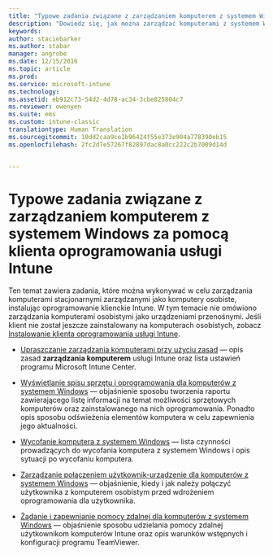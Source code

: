 ```yaml
---
title: "Typowe zadania związane z zarządzaniem komputerem z systemem Windows | Microsoft Docs"
description: "Dowiedz się, jak można zarządzać komputerami z systemem Windows, na których działa klient oprogramowania usługi Intune."
keywords: 
author: staciebarker
ms.author: stabar
manager: angrobe
ms.date: 12/15/2016
ms.topic: article
ms.prod: 
ms.service: microsoft-intune
ms.technology: 
ms.assetid: eb912c73-54d2-4d78-ac34-3cbe825804c7
ms.reviewer: owenyen
ms.suite: ems
ms.custom: intune-classic
translationtype: Human Translation
ms.sourcegitcommit: 10dd2caa9ce1b96424f55e373e904a778390eb15
ms.openlocfilehash: 2fc2d7e57267f82897dac8a0cc222c2b7009d14d


---
```


# <a name="common-windows-pc-management-tasks-with-the-intune-software-client"></a>Typowe zadania związane z zarządzaniem komputerem z systemem Windows za pomocą klienta oprogramowania usługi Intune
Ten temat zawiera zadania, które można wykonywać w celu zarządzania komputerami stacjonarnymi zarządzanymi jako komputery osobiste, instalując oprogramowanie klienckie Intune. W tym temacie nie omówiono zarządzania komputerami osobistymi jako urządzeniami przenośnymi. Jeśli klient nie został jeszcze zainstalowany na komputerach osobistych, zobacz [Instalowanie klienta oprogramowania usługi Intune](install-the-windows-pc-client-with-microsoft-intune.md).


- [Upraszczanie zarządzania komputerami przy użyciu zasad](use-policies-to-simplify-windows-pc-management.md) — opis zasad **zarządzania komputerem** usługi Intune oraz lista ustawień programu Microsoft Intune Center.

- [Wyświetlanie spisu sprzętu i oprogramowania dla komputerów z systemem Windows](view-hardware-and-software-inventory-for-windows-pcs-in-microsoft-intune.md) — objaśnienie sposobu tworzenia raportu zawierającego listę informacji na temat możliwości sprzętowych komputerów oraz zainstalowanego na nich oprogramowania. Ponadto opis sposobu odświeżenia elementów komputera w celu zapewnienia jego aktualności.

- [Wycofanie komputera z systemem Windows](retire-a-windows-pc-with-microsoft-intune.md) — lista czynności prowadzących do wycofania komputera z systemem Windows i opis sytuacji po wycofaniu komputera.

- [Zarządzanie połączeniem użytkownik-urządzenie dla komputerów z systemem Windows](manage-user-device-linking-for-windows-pcs-with-microsoft-intune.md) — objaśnienie, kiedy i jak należy połączyć użytkownika z komputerem osobistym przed wdrożeniem oprogramowania dla użytkownika.

- [Żądanie i zapewnianie pomocy zdalnej dla komputerów z systemem Windows](request-and-provide-remote-assistance-for-windows-pcs-in-microsoft-intune.md) — objaśnienie sposobu udzielania pomocy zdalnej użytkownikom komputerów Intune oraz opis warunków wstępnych i konfiguracji programu TeamViewer.





<!--HONumber=Dec16_HO3-->


